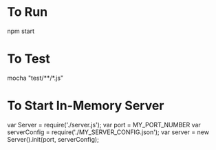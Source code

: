 # To Run 
npm start

# To Test 
mocha "test/**/*.js"

# To Start In-Memory Server 
var Server = require('./server.js');
var port = MY_PORT_NUMBER
var serverConfig = require('./MY_SERVER_CONFIG.json');
var server = new Server().init(port, serverConfig);


